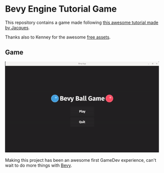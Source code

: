 # Bevy Engine Tutorial Game

This repository contains a game made following [this awesome tutorial made by Jacques](https://youtube.com/playlist?list=PLVnntJRoP85JHGX7rGDu6LaF3fmDDbqyd&si=ACooIbBNHRAhlN1P).

Thanks also to Kenney for the awesome [free assets](https://www.kenney.nl/).

## Game
<p align="center">
  <img src="https://github.com/mariinkys/bevy_ball_game/blob/main/resources/demo.gif" alt="Game Demo Gif">
</p>

Making this project has been an awesome first GameDev experience, can't wait to do more things with [Bevy](https://bevyengine.org/).